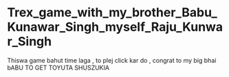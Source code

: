 # Trex_game_with_my_brother_Babu_Kunawar_Singh_myself_Raju_Kunwar_Singh
Thiswa game bahut time laga , to plej click kar do , congrat to my big bhai bABU TO GET TOYUTA SHUSZUKIA
